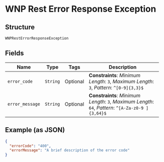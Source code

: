 
# WNP Rest Error Response Exception

## Structure

`WNPRestErrorResponseException`

## Fields

| Name | Type | Tags | Description |
|  --- | --- | --- | --- |
| `error_code` | `String` | Optional | **Constraints**: *Minimum Length*: `3`, *Maximum Length*: `3`, *Pattern*: `^[0-9]{3,3}$` |
| `error_message` | `String` | Optional | **Constraints**: *Minimum Length*: `3`, *Maximum Length*: `64`, *Pattern*: `^[A-Za-z0-9 ]{3,64}$` |

## Example (as JSON)

```json
{
  "errorCode": "400",
  "errorMessage": "A brief description of the error code"
}
```

